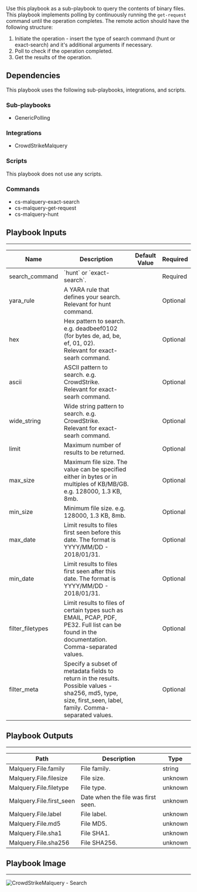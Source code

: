 Use this playbook as a sub-playbook to query the contents of binary files.
This playbook implements polling by continuously running the `get-request` command until the operation completes.
The remote action should have the following structure:

1. Initiate the operation - insert the type of search command (hunt or exact-search) and it's additional arguments if necessary.
2. Poll to check if the operation completed.
3. Get the results of the operation.

## Dependencies

This playbook uses the following sub-playbooks, integrations, and scripts.

### Sub-playbooks

* GenericPolling

### Integrations

* CrowdStrikeMalquery

### Scripts

This playbook does not use any scripts.

### Commands

* cs-malquery-exact-search
* cs-malquery-get-request
* cs-malquery-hunt

## Playbook Inputs

---

| **Name** | **Description** | **Default Value** | **Required** |
| --- | --- | --- | --- |
| search_command | \`hunt\` or \`exact-search\`. |  | Required |
| yara_rule | A YARA rule that defines your search.<br/>Relevant for hunt command.<br/> |  | Optional |
| hex | Hex pattern to search. e.g. deadbeef0102 \(for bytes de, ad, be,  ef, 01, 02\).<br/>Relevant for exact-searh command. |  | Optional |
| ascii | ASCII pattern to search. e.g. CrowdStrike.<br/>Relevant for exact-searh command. |  | Optional |
| wide_string | Wide string pattern to search. e.g. CrowdStrike.<br/>Relevant for exact-searh command. |  | Optional |
| limit | Maximum number of results to be returned. |  | Optional |
| max_size | Maximum file size. The value can be specified either in bytes or in multiples of KB/MB/GB. e.g. 128000, 1.3 KB, 8mb. |  | Optional |
| min_size | Minimum file size. e.g. 128000, 1.3 KB, 8mb. |  | Optional |
| max_date | Limit results to files first seen before this date. The format is YYYY/MM/DD - 2018/01/31. |  | Optional |
| min_date | Limit results to files first seen after this date. The format is YYYY/MM/DD - 2018/01/31. |  | Optional |
| filter_filetypes | Limit results to files of certain types such as EMAIL, PCAP, PDF, PE32. Full list can be found in the documentation. Comma-separated values. |  | Optional |
| filter_meta | Specify a subset of metadata fields to return in the results. Possible values - sha256, md5, type, size, first_seen, label, family. Comma-separated values. |  | Optional |

## Playbook Outputs

---

| **Path** | **Description** | **Type** |
| --- | --- | --- |
| Malquery.File.family | File family. | string |
| Malquery.File.filesize | File size. | unknown |
| Malquery.File.filetype | File type. | unknown |
| Malquery.File.first_seen | Date when the file was first seen. | unknown |
| Malquery.File.label | File label. | unknown |
| Malquery.File.md5 | File MD5. | unknown |
| Malquery.File.sha1 | File SHA1. | unknown |
| Malquery.File.sha256 | File SHA256. | unknown |

## Playbook Image

---

![CrowdStrikeMalquery - Search](../doc_files/CrowdStrikeMalquery_-_Search.png)
